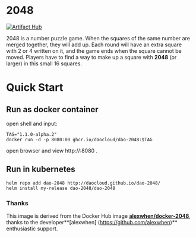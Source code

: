 # 2048

[![Artifact Hub](https://img.shields.io/endpoint?url=https://artifacthub.io/badge/repository/dao-2048)](https://artifacthub.io/packages/search?repo=dao-2048)

2048 is a number puzzle game. When the squares of the same number are merged together, they will add up. Each round will have an extra square with 2 or 4 written on it, and the game ends when the square cannot be moved. Players have to find a way to make up a square with **2048** (or larger) in this small 16 squares.

# Quick Start

## Run as docker container

open shell and input:

```
TAG="1.1.0-alpha.2"
docker run -d -p 8080:80 ghcr.io/daocloud/dao-2048:$TAG
```

open browser and view http://<server-ip>:8080 .

## Run in kubernetes

```
helm repo add dao-2048 http://daocloud.github.io/dao-2048/
helm install my-release dao-2048/dao-2048
```


### Thanks

This image is derived from the Docker Hub image **[alexwhen/docker-2048](https://registry.hub.docker.com/u/alexwhen/docker-2048/)**, thanks to the developer**[alexwhen] (https://github.com/alexwhen)** enthusiastic support.
